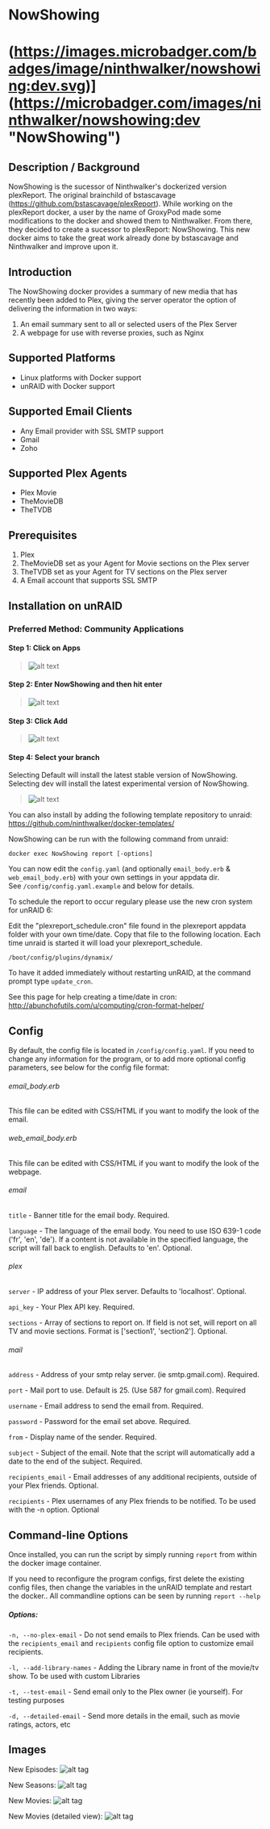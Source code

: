 # NowShowing

(https://images.microbadger.com/badges/image/ninthwalker/nowshowing:dev.svg)](https://microbadger.com/images/ninthwalker/nowshowing:dev "NowShowing")
================

## Description / Background
NowShowing is the sucessor of Ninthwalker's dockerized version plexReport. The original brainchild of bstascavage (https://github.com/bstascavage/plexReport).
While working on the plexReport docker, a user by the name of GroxyPod made some modifications to the docker and showed them to Ninthwalker. From there, they decided 
to create a sucessor to plexReport: NowShowing. This new docker aims to take the great work already done by bstascavage and Ninthwalker and improve upon it.

## Introduction
The NowShowing docker provides a summary of new media that has recently been added to Plex, giving the server operator the option of delivering the information in two ways:
1) An email summary sent to all or selected users of the Plex Server
2) A webpage for use with reverse proxies, such as Nginx

## Supported Platforms
* Linux platforms with Docker support
* unRAID with Docker support

## Supported Email Clients
* Any Email provider with SSL SMTP support
* Gmail
* Zoho

## Supported Plex Agents
* Plex Movie
* TheMovieDB
* TheTVDB

## Prerequisites
1.  Plex
2.  TheMovieDB set as your Agent for Movie sections on the Plex server
3.  TheTVDB set as your Agent for TV sections on the Plex server
4.  A Email account that supports SSL SMTP

## Installation on unRAID
### Preferred Method: Community Applications
#### Step 1: Click on Apps
>![alt text](http://i.imgur.com/Bo36OG1.png "unRAID CA Install Step 01")
#### Step 2: Enter NowShowing and then hit enter
>![alt text](http://i.imgur.com/b9d4S94.png "unRAID CA Install Step 02")
#### Step 3: Click Add
>![alt text](http://i.imgur.com/0N13iIn.png "unRAID CA Install Step 03")
#### Step 4: Select your branch
Selecting Default will install the latest stable version of NowShowing.  
Selecting dev will install the latest experimental version of NowShowing.
>![alt text](http://i.imgur.com/Ci8oPUW.png "unRAID CA Install Step 04")

You can also install by adding the following template repository to unraid:  
https://github.com/ninthwalker/docker-templates/



NowShowing can be run with the following command from unraid:  

`docker exec NowShowing report [-options]`

You can now edit the `config.yaml` (and optionally `email_body.erb` & `web_email_body.erb`) with your own settings in your appdata dir.  
See `/config/config.yaml.example` and below for details.

To schedule the report to occur regulary please use the new cron system for unRAID 6:

Edit the "plexreport_schedule.cron" file found in the plexreport appdata folder with your own time/date.
Copy that file to the following location. Each time unraid is started it will load your plexreport_schedule.

`/boot/config/plugins/dynamix/`

To have it added immediately without restarting unRAID, at the command prompt type `update_cron`.

See this page for help creating a time/date in cron: http://abunchofutils.com/u/computing/cron-format-helper/
    
## Config

By default, the config file is located in `/config/config.yaml`.  If you need to change any information for the program, or to add more optional config parameters, see below for the config file format:

###### email_body.erb

This file can be edited with CSS/HTML if you want to modify the look of the email.

###### web_email_body.erb

This file can be edited with CSS/HTML if you want to modify the look of the webpage.

###### email
`title` - Banner title for the email body.  Required.

`language` - The language of the email body. You need to use ISO 639-1 code ('fr', 'en', 'de'). If a content is not available in the specified language, the script will fall back to english. Defaults to 'en'. Optional.

###### plex
`server` - IP address of your Plex server.  Defaults to 'localhost'.  Optional.

`api_key` - Your Plex API key.  Required.

`sections` - Array of sections to report on.  If field is not set, will report on all TV and movie sections.  Format is ['section1', 'section2'].  Optional.

###### mail
`address` - Address of your smtp relay server.  (ie smtp.gmail.com).  Required.

`port` - Mail port to use.  Default is 25.  (Use 587 for gmail.com).  Required

`username` - Email address to send the email from.  Required.

`password` - Password for the email set above.  Required.

`from` - Display name of the sender.  Required.

`subject` - Subject of the email. Note that the script will automatically add a date to the end of the subject. Required.

`recipients_email` - Email addresses of any additional recipients, outside of your Plex friends.  Optional.

`recipients` - Plex usernames of any Plex friends to be notified.  To be used with the -n option.  Optional

## Command-line Options

Once installed, you can run the script by simply running `report` from within the docker image container. 

If you need to reconfigure the program configs, first delete the existing config files, then change the variables in the unRAID template and restart the docker..  All commandline options can be seen by running `report --help`

##### Options:
`-n, --no-plex-email` - Do not send emails to Plex friends.  Can be used with the `recipients_email` and `recipients` config file option to customize email recipients.

`-l, --add-library-names` - Adding the Library name in front of the movie/tv show.  To be used with custom Libraries

`-t, --test-email` - Send email only to the Plex owner (ie yourself).  For testing purposes

`-d, --detailed-email` - Send more details in the email, such as movie ratings, actors, etc

## Images

New Episodes:
![alt tag](http://i.imgur.com/hWzHl2x.png)

New Seasons:
![alt tag](http://i.imgur.com/sBy62Ty.png)

New Movies:
![alt tag](http://i.imgur.com/E3Q85uU.png)

New Movies (detailed view):
![alt tag](http://i.imgur.com/9BHiQHW.png)
